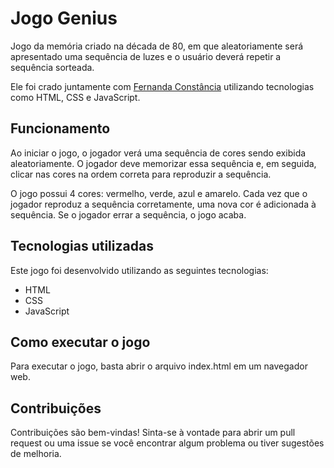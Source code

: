 # Jogo Genius

Jogo da memória criado na década de 80, em que aleatoriamente será apresentado uma sequência de luzes e o usuário deverá repetir a sequência sorteada.

Ele foi crado juntamente com <a href="https://github.com/fernandaconstancia" target="_blank" rel="external">Fernanda Constância</a> utilizando tecnologias como HTML, CSS e JavaScript.

## Funcionamento
Ao iniciar o jogo, o jogador verá uma sequência de cores sendo exibida aleatoriamente. O jogador deve memorizar essa sequência e, em seguida, clicar nas cores na ordem correta para reproduzir a sequência.

O jogo possui 4 cores: vermelho, verde, azul e amarelo. Cada vez que o jogador reproduz a sequência corretamente, uma nova cor é adicionada à sequência. Se o jogador errar a sequência, o jogo acaba.

## Tecnologias utilizadas
Este jogo foi desenvolvido utilizando as seguintes tecnologias:

- HTML
- CSS
- JavaScript

## Como executar o jogo
Para executar o jogo, basta abrir o arquivo index.html em um navegador web.

## Contribuições
Contribuições são bem-vindas! Sinta-se à vontade para abrir um pull request ou uma issue se você encontrar algum problema ou tiver sugestões de melhoria.
